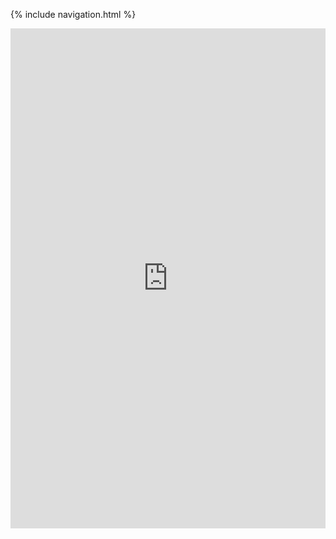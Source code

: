 {% include navigation.html %}
<iframe frameborder="0" width="100%" height="800px" src="https://replit.com/@JL1080/tri3data1?lite=true#README%22%3E">